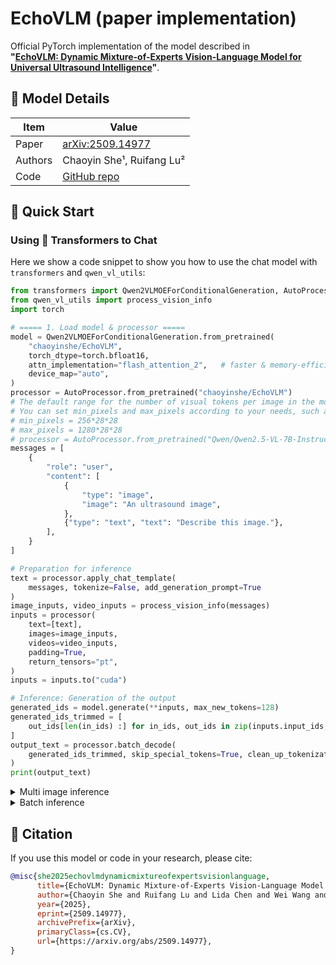# EchoVLM (paper implementation)

Official PyTorch implementation of the model described in  
**"[EchoVLM: Dynamic Mixture-of-Experts Vision-Language Model for Universal Ultrasound Intelligence](https://arxiv.org/abs/2509.14977)"**.

## 🤖 Model Details

| Item        | Value                                           |
|-------------|-------------------------------------------------|
| Paper       | [arXiv:2509.14977](https://arxiv.org/abs/2509.14977) |
| Authors     | Chaoyin She¹, Ruifang Lu²                        |
| Code        | [GitHub repo](https://github.com/Asunatan/EchoVLM) |

## 🚀 Quick Start
### Using 🤗  Transformers to Chat

Here we show a code snippet to show you how to use the chat model with `transformers` and `qwen_vl_utils`:

```python
from transformers import Qwen2VLMOEForConditionalGeneration, AutoProcessor
from qwen_vl_utils import process_vision_info
import torch

# ===== 1. Load model & processor =====
model = Qwen2VLMOEForConditionalGeneration.from_pretrained(
    "chaoyinshe/EchoVLM",
    torch_dtype=torch.bfloat16,
    attn_implementation="flash_attention_2",   # faster & memory-efficient
    device_map="auto",
)
processor = AutoProcessor.from_pretrained("chaoyinshe/EchoVLM")
# The default range for the number of visual tokens per image in the model is 4-16384.
# You can set min_pixels and max_pixels according to your needs, such as a token range of 256-1280, to balance performance and cost.
# min_pixels = 256*28*28
# max_pixels = 1280*28*28
# processor = AutoProcessor.from_pretrained("Qwen/Qwen2.5-VL-7B-Instruct", min_pixels=min_pixels, max_pixels=max_pixels)
messages = [
    {
        "role": "user",
        "content": [
            {
                "type": "image",
                "image": "An ultrasound image",
            },
            {"type": "text", "text": "Describe this image."},
        ],
    }
]

# Preparation for inference
text = processor.apply_chat_template(
    messages, tokenize=False, add_generation_prompt=True
)
image_inputs, video_inputs = process_vision_info(messages)
inputs = processor(
    text=[text],
    images=image_inputs,
    videos=video_inputs,
    padding=True,
    return_tensors="pt",
)
inputs = inputs.to("cuda")

# Inference: Generation of the output
generated_ids = model.generate(**inputs, max_new_tokens=128)
generated_ids_trimmed = [
    out_ids[len(in_ids) :] for in_ids, out_ids in zip(inputs.input_ids, generated_ids)
]
output_text = processor.batch_decode(
    generated_ids_trimmed, skip_special_tokens=True, clean_up_tokenization_spaces=False
)
print(output_text)
```
<details>
<summary>Multi image inference</summary>

```python
# Messages containing multiple images and a text query
messages = [
    {
        "role": "user",
        "content": [
            {"type": "image", "image": "ultrasound image 1"},
            {"type": "image", "image": "ultrasound image 2"},
            {"type": "text", "text": "帮我给出超声报告"},
        ],
    }
]

# Preparation for inference
text = processor.apply_chat_template(
    messages, tokenize=False, add_generation_prompt=True
)
image_inputs, video_inputs = process_vision_info(messages)
inputs = processor(
    text=[text],
    images=image_inputs,
    videos=video_inputs,
    padding=True,
    return_tensors="pt",
)
inputs = inputs.to("cuda")

# Inference
generated_ids = model.generate(**inputs, max_new_tokens=128)
generated_ids_trimmed = [
    out_ids[len(in_ids) :] for in_ids, out_ids in zip(inputs.input_ids, generated_ids)
]
output_text = processor.batch_decode(
    generated_ids_trimmed, skip_special_tokens=True, clean_up_tokenization_spaces=False
)
print(output_text)
```
</details>
<details>
<summary>Batch inference</summary>

```python
# Sample messages for batch inference
messages1 = [
    {
        "role": "user",
        "content": [
            {"type": "image", "image": "file:///path/to/image1.jpg"},
            {"type": "image", "image": "file:///path/to/image2.jpg"},
            {"type": "text", "text": "This patient has a hypoechoic nodule in the left breast. What is the next step in treatment?"},
        ],
    }
]
messages2 = [
    {"role": "system", "content": "You are a helpful assistant."},
    {"role": "user", "content": "Who are you?"},
]
# Combine messages for batch processing
messages = [messages1, messages2]

# Preparation for batch inference
texts = [
    processor.apply_chat_template(msg, tokenize=False, add_generation_prompt=True)
    for msg in messages
]
image_inputs, video_inputs = process_vision_info(messages)
inputs = processor(
    text=texts,
    images=image_inputs,
    videos=video_inputs,
    padding=True,
    return_tensors="pt",
)
inputs = inputs.to("cuda")

# Batch Inference
generated_ids = model.generate(**inputs, max_new_tokens=128)
generated_ids_trimmed = [
    out_ids[len(in_ids) :] for in_ids, out_ids in zip(inputs.input_ids, generated_ids)
]
output_texts = processor.batch_decode(
    generated_ids_trimmed, skip_special_tokens=True, clean_up_tokenization_spaces=False
)
print(output_texts)
```
</details>

## 📌 Citation

If you use this model or code in your research, please cite:

```bibtex
@misc{she2025echovlmdynamicmixtureofexpertsvisionlanguage,
      title={EchoVLM: Dynamic Mixture-of-Experts Vision-Language Model for Universal Ultrasound Intelligence}, 
      author={Chaoyin She and Ruifang Lu and Lida Chen and Wei Wang and Qinghua Huang},
      year={2025},
      eprint={2509.14977},
      archivePrefix={arXiv},
      primaryClass={cs.CV},
      url={https://arxiv.org/abs/2509.14977}, 
}

